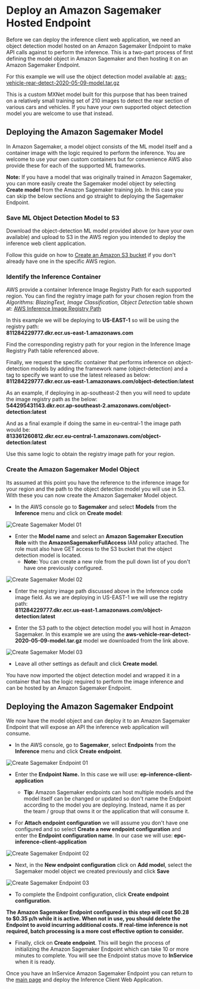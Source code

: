 # Deploy an Amazon Sagemaker Hosted Endpoint

Before we can deploy the inference client web application, we need an object detection model hosted on an Amazon Sagemaker Endpoint to make API calls against to perform the inference. This is a two-part process of first defining the model object in Amazon Sagemaker and then hosting it on an Amazon Sagemaker Endpoint.

For this example we will use the object detection model available at: [aws-vehicle-rear-detect-2020-05-09-model.tar.gz](https://static.dcolcott.com/sagemaker-vehicle-object-detect-lab/aws-vehicle-rear-detect-2020-05-09-model.tar.gz)

This is a custom MXNet model built for this purpose that has been trained on a relatively small training set of 210 images to detect the rear section of various cars and vehicles. If you have your own supported object detection model you are welcome to use that instead.

## Deploying the Amazon Sagemaker Model

In Amazon Sagemaker, a model object consists of the ML model itself and a container image with the logic required to perform the inference. You are welcome to use your own custom containers but for convenience AWS also provide these for each of the supported ML frameworks. 

**Note:** If you have a model that was originally trained in Amazon Sagemaker, you can more easily create the Sagemaker model object by selecting **Create model** from the Amazon Sagemaker training job. In this case you can skip the below sections and go straight to deploying the Sagemaker Endpoint.

### Save ML Object Detection Model to S3  
Download the object-detection ML model provided above (or have your own available) and upload to S3 in the AWS region you intended to deploy the inference web client application.

Follow this guide on how to [Create an Amazon S3 bucket](https://docs.aws.amazon.com/AmazonS3/latest/user-guide/create-configure-bucket.html) if you don't already have one in the specific AWS region.

### Identify the Inference Container  
AWS provide a container Inference Image Registry Path for each supported region. You can find the registry image path for your chosen region from the *Algorithms: BlazingText, Image Classification, Object Detection* table shown at: [AWS Inference Image Registry Path](https://docs.aws.amazon.com/sagemaker/latest/dg/sagemaker-algo-docker-registry-paths.html)

In this example we will be deploying to **US-EAST-1** so will be using the registry path:  
**811284229777.dkr.ecr.us-east-1.amazonaws.com**  

Find the corresponding registry path for your region in the Inference Image Registry Path table referenced above.

Finally, we request the specific container that performs inference on object-detection models by adding the framework name (object-detection) and a tag to specify we want to use the latest released as below:  
**811284229777.dkr.ecr.us-east-1.amazonaws.com/object-detection:latest**  

As an example, if deploying in ap-southeast-2 then you will need to update the image registry path as the below:  
**544295431143.dkr.ecr.ap-southeast-2.amazonaws.com/object-detection:latest**   

And as a final example if doing the same in eu-central-1 the image path would be:  
**813361260812.dkr.ecr.eu-central-1.amazonaws.com/object-detection:latest**  

Use this same logic to obtain the registry image path for your region. 

### Create the Amazon Sagemaker Model Object

Its assumed at this point you have the reference to the inference image for your region and the path to the object detection model you will use in S3. With these you can now create the Amazon Sagemaker Model object. 

* In the AWS console go to **Sagemaker** and select **Models** from the **Inference** menu and click on **Create model**:

![Create Sagemaker Model 01](pics/create-model-01.png)

* Enter the **Model name** and select an **Amazon Sagemaker Execution Role** with the **AmazonSagemakerFullAccess** IAM policy attached. The role must also have GET access to the S3 bucket that the object detection model is located.
    * **Note:** You can create a new role from the pull down list of you don't have one previously configured.

![Create Sagemaker Model 02](pics/create-model-02.png)

* Enter the registry image path discussed above in the Inference code image field. As we are deploying in US-EAST-1 we will use the registry path:  
**811284229777.dkr.ecr.us-east-1.amazonaws.com/object-detection:latest**

* Enter the S3 path to the object detection model you will host in Amazon Sagemaker. In this example we are using the **aws-vehicle-rear-detect-2020-05-09-model.tar.gz** model we downloaded from the link above. 

![Create Sagemaker Model 03](pics/create-model-03.png)

* Leave all other settings as default and click **Create model**.

You have now imported the object detection model and wrapped it in a container that has the logic required to perform the image inference and can be hosted by an Amazon Sagemaker Endpoint. 

## Deploying the Amazon Sagemaker Endpoint
We now have the model object and can deploy it to an Amazon Sagemaker Endpoint that will expose an API the inference web application will consume.

* In the AWS console, go to **Sagemaker**, select **Endpoints** from the **Inference** menu and click **Create endpoint**.

![Create Sagemaker Endpoint 01](pics/create-endpoint-01.png)

* Enter the **Endpoint Name.** In this case we will use: **ep-inference-client-application**
    * **Tip:** Amazon Sagemaker endpoints can host multiple models and the model itself can be changed or updated so don't name the Endpoint according to the model you are deploying. Instead, name it as per the team / group that owns it or the application that will consume it. 

* For **Attach endpoint configuration** we will assume you don't have one configured and so select **Create a new endpoint configuration** and enter the **Endpoint configuration name**. In our case we will use:  **epc-inference-client-application**

![Create Sagemaker Endpoint 02](pics/create-endpoint-02.png)

* Next, in the **New endpoint configuration** click on **Add model**, select the Sagemaker model object we created previously and click **Save**

![Create Sagemaker Endpoint 03](pics/create-endpoint-03.png)

* To complete the Endpoint configuration, click **Create endpoint configuration**. 

**The Amazon Sagemaker Endpoint configured in this step will cost $0.28 to $0.35 p/h while it is active. When not in use, you should delete the Endpoint to avoid incurring additional costs. If real-time inference is not required, batch processing is a more cost effective option to consider.**


* Finally, click on **Create endpoint**. This will begin the process of initializing the Amazon Sagemaker Endpoint which can take 10 or more minutes to complete. You will see the Endpoint status move to **InService** when it is ready. 

Once you have an InService Amazon Sagemaker Endpoint you can return to the [main page](../README.md) and deploy the Inference Client Web Application.


